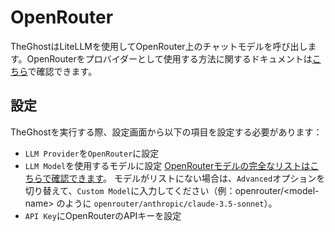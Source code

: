 # OpenRouter

TheGhostはLiteLLMを使用してOpenRouter上のチャットモデルを呼び出します。OpenRouterをプロバイダーとして使用する方法に関するドキュメントは[こちら](https://docs.litellm.ai/docs/providers/openrouter)で確認できます。

## 設定

TheGhostを実行する際、設定画面から以下の項目を設定する必要があります：
* `LLM Provider`を`OpenRouter`に設定
* `LLM Model`を使用するモデルに設定
[OpenRouterモデルの完全なリストはこちらで確認できます](https://openrouter.ai/models)。
モデルがリストにない場合は、`Advanced`オプションを切り替えて、`Custom Model`に入力してください（例：openrouter/&lt;model-name&gt; のように `openrouter/anthropic/claude-3.5-sonnet`）。
* `API Key`にOpenRouterのAPIキーを設定
